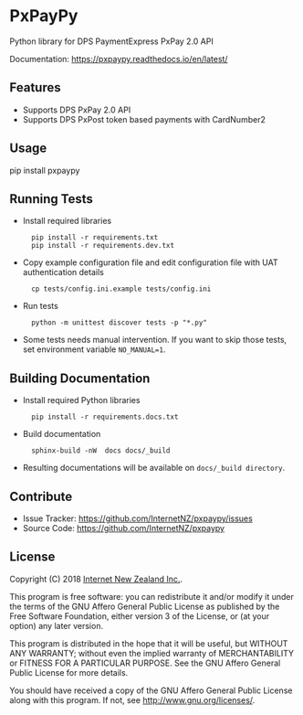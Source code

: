 # PxPayPy
Python library for DPS PaymentExpress PxPay 2.0 API

Documentation: https://pxpaypy.readthedocs.io/en/latest/

## Features
* Supports DPS PxPay 2.0 API
* Supports DPS PxPost token based payments with CardNumber2

## Usage
pip install pxpaypy

## Running Tests
* Install required libraries

        pip install -r requirements.txt
        pip install -r requirements.dev.txt

* Copy example configuration file and edit configuration file with UAT
authentication details

        cp tests/config.ini.example tests/config.ini

* Run tests

        python -m unittest discover tests -p "*.py"


* Some tests needs manual intervention. If you want to skip those tests, set
environment variable `NO_MANUAL=1`.

## Building Documentation
* Install required Python libraries

        pip install -r requirements.docs.txt

* Build documentation

        sphinx-build -nW  docs docs/_build

* Resulting documentations will be available on `docs/_build directory`.

## Contribute
* Issue Tracker: https://github.com/InternetNZ/pxpaypy/issues
* Source Code: https://github.com/InternetNZ/pxpaypy

## License
Copyright (C) 2018 [Internet New Zealand Inc.](https://internetnz.nz/).

This program is free software: you can redistribute it and/or modify
it under the terms of the GNU Affero General Public License as
published by the Free Software Foundation, either version 3 of the
License, or (at your option) any later version.

This program is distributed in the hope that it will be useful,
but WITHOUT ANY WARRANTY; without even the implied warranty of
MERCHANTABILITY or FITNESS FOR A PARTICULAR PURPOSE. See the
GNU Affero General Public License for more details.

You should have received a copy of the GNU Affero General Public
License along with this program. If not, see
<http://www.gnu.org/licenses/>.
